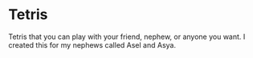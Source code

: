 # Tetris
Tetris that you can play with your friend, nephew, or anyone you want. I created this for my nephews called Asel and Asya.

